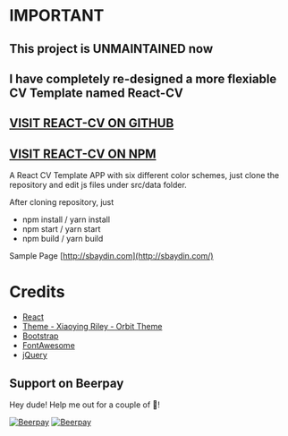 # IMPORTANT
## This project is UNMAINTAINED now
## I have completely re-designed a more flexiable CV Template named React-CV

## [VISIT  REACT-CV ON GITHUB](https://github.com/sbayd/react-cv)

## [VISIT  REACT-CV ON NPM](https://www.npmjs.com/package/react-cv)

A React CV Template APP with six different color schemes, just clone the repository and edit js files under src/data folder.


After cloning repository, just

- npm install / yarn install
- npm start / yarn start
- npm build / yarn build

Sample Page
[http://sbaydin.com](http://sbaydin.com/)

# Credits
- [React](https://facebook.github.io/react/)
- [Theme -  Xiaoying Riley - Orbit Theme](https://github.com/xriley/)
- [Bootstrap](http://getbootstrap.com/)
- [FontAwesome](http://fortawesome.github.io/Font-Awesome/)
- [jQuery](http://jquery.com/)

## Support on Beerpay
Hey dude! Help me out for a couple of :beers:!

[![Beerpay](https://beerpay.io/sbayd/react-cv-template/badge.svg?style=beer-square)](https://beerpay.io/sbayd/react-cv-template)  [![Beerpay](https://beerpay.io/sbayd/react-cv-template/make-wish.svg?style=flat-square)](https://beerpay.io/sbayd/react-cv-template?focus=wish)